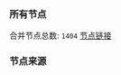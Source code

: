 ### 所有节点
合并节点总数: `1404`
[节点链接](https://raw.githubusercontent.com/rzhy1/11/master/sub/sub_merge_base64.txt)

### 节点来源